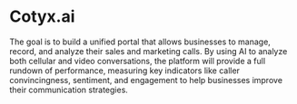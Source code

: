 # Cotyx.ai

The goal is to build a unified portal that allows businesses to manage, record, and analyze their sales and marketing calls. By using AI to analyze both cellular and video conversations, the platform will provide a full rundown of performance, measuring key indicators like caller convincingness, sentiment, and engagement to help businesses improve their communication strategies.

